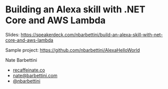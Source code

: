 # Building an Alexa skill with .NET Core and AWS Lambda

Slides: https://speakerdeck.com/nbarbettini/build-an-alexa-skill-with-net-core-and-aws-lambda

Sample project: https://github.com/nbarbettini/AlexaHelloWorld

Nate Barbettini
* [recaffeinate.co](www.recaffeinate.co)
* nate@barbettini.com
* [@nbarbettini](https://twitter.com/nbarbettini)
